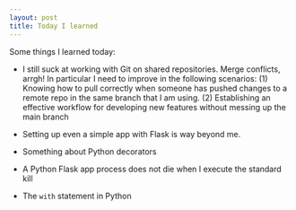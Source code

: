 ```yaml
---
layout: post
title: Today I learned
---
```


Some things I learned today:

* I still suck at working with Git on shared repositories. Merge conflicts, arrgh! In particular I need to improve in the 
following scenarios: (1) Knowing how to pull correctly when someone has pushed changes to a remote repo 
in the same branch that I am using. (2) Establishing an effective workflow for developing new
features without messing up the main branch

* Setting up even a simple app with Flask is way beyond me.

* Something about Python decorators

* A Python Flask app process does not die when I execute the standard kill <pid>

* The `with` statement in Python


